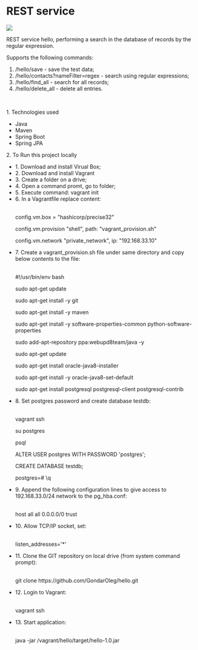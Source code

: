 <!DOCTYPE html>
<html lang="en">
<head>
    <meta charset="utf-8">
    <H1>REST service</H1>
</head>
<body>
<p><a href="https://travis-ci.org/GondarOleg/hello"><img
        src="https://travis-ci.org/GondarOleg/hello.svg?branch=master" style="max-width:100%;"></a>
<p>REST service hello, performing a search in the database of records by the regular expression.</p>
<p>Supports the following commands:</p>
<ol>
    <li> /hello/save - save the test data;</li>
    <li> /hello/contacts?nameFilter=regex - search using regular expressions;
    </li>
    <li> /hello/find_all - search for all records;</li>
    <li> /hello/delete_all - delete all entries.</li>
</ol>
<br>
<p>1. Technologies used</p>
<ul>
    <li>Java</li>
    <li>Maven</li>
    <li>Spring Boot</li>
    <li>Spring JPA</li>
</ul>
<p>2. To Run this project locally</p>
<ul>
    <li>1. Download and install Virual Box;</li>
    <li>2. Download and install Vagrant</li>
    <li>3. Create a folder on a drive;</li>
    <li>4. Open a command promt, go to folder;</li>
    <li>5. Execute command: vagrant init</li>
    <li>6. In a Vagrantfile replace content:</li>
    <br>
    <p>config.vm.box = "hashicorp/precise32"</p>
    <p>config.vm.provision "shell", path: "vagrant_provision.sh"</p>
    <p>config.vm.network "private_network", ip: "192.168.33.10"</p>
    <li>7. Create a vagrant_provision.sh file under same directory and copy below contents to the file:</li>
    <br>
    <p>#!/usr/bin/env bash
    <p>sudo apt-get update</p>
    <p>sudo apt-get install -y git</p>
    <p>sudo apt-get install -y maven</p>
    <p>sudo apt-get install -y software-properties-common python-software-properties</p>
    <p>sudo add-apt-repository ppa:webupd8team/java -y</p>
    <p>sudo apt-get update</p>
    <p>sudo apt-get install oracle-java8-installer</p>
    <p>sudo apt-get install -y oracle-java8-set-default</p>
    <p>sudo apt-get install postgresql postgresql-client postgresql-contrib</p>
    <li>8. Set postgres password and create database testdb:</li>
    <br>
    <p>vagrant ssh</p>
    <p>su postgres</p>
    <p>psql</p>
    <p>ALTER USER postgres WITH PASSWORD 'postgres';</p>
    <p>CREATE DATABASE testdb;</p>
    <p>postgres=# \q</p>
    <li>9. Append the following configuration lines to give access to 192.168.33.0/24 network to the pg_hba.conf:</li>
    <br>
    <p>host all all 0.0.0.0/0 trust</p>
    <li>10. Allow TCP/IP socket, set:</li>
    <br>
    <p>listen_addresses='*'</p>
    <li>11. Clone the GIT repository on local drive (from system command prompt):</li>
    <br>
    <p>git clone https://github.com/GondarOleg/hello.git</p>
    <li>12. Login to Vagrant:</li>
    <br>
    <p>vagrant ssh</p>
    <li>13. Start application:</li>
    <br>
    <p>java -jar /vagrant/hello/target/hello-1.0.jar</p>
</body>
</html>